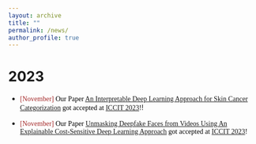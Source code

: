 ```yaml
---
layout: archive
title: ""
permalink: /news/
author_profile: true
---
```


# 2023

- <span style="font-family:Monaco; color:black;"><span style="color:brown">[November]</span> Our Paper [An Interpretable Deep Learning Approach for Skin Cancer Categorization](https://arxiv.org/pdf/2312.10696.pdf) got accepted at [ICCIT 2023](https://iccit.org.bd/2023/)!</span>!

- <span style="font-family:Monaco; color:black;"><span style="color:brown">[November]</span> Our Paper
  [Unmasking Deepfake Faces from Videos Using An Explainable Cost-Sensitive Deep Learning Approach](https://arxiv.org/pdf/2312.10740.pdf) got accepted at [ICCIT 2023](https://iccit.org.bd/2023/)!</span>
